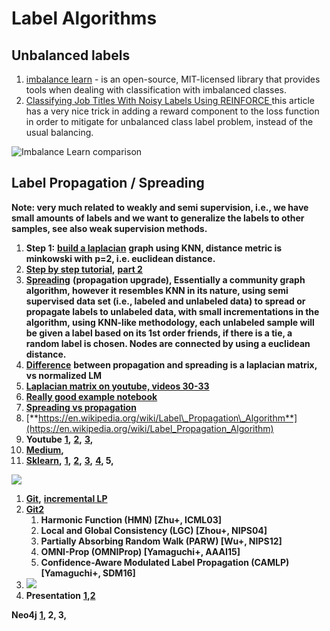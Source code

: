 # Label Algorithms

## Unbalanced labels

1. [imbalance learn](https://imbalanced-learn.org/stable/auto_examples/over-sampling/plot_comparison_over_sampling.html#sphx-glr-auto-examples-over-sampling-plot-comparison-over-sampling-py) - is an open-source, MIT-licensed library that provides tools when dealing with classification with imbalanced classes. 
2. [Classifying Job Titles With Noisy Labels Using REINFORCE ](https://medium.com/@ziprecruiter.engineering/classifying-job-titles-with-noisy-labels-using-reinforce-ce1a4bde05e2)this article has a very nice trick in adding a reward component to the loss function in order to mitigate for unbalanced class label problem, instead of the usual balancing.

![Imbalance Learn comparison](https://github.com/oscillator25/openbook/tree/a95dce24bb06315e55d6e2af83cb5fe758236a6e/ml-and-dl/.gitbook/assets/image%20%282%29.png)

## **Label Propagation / Spreading**

**Note: very much related to weakly and semi supervision, i.e., we have small amounts of labels and we want to generalize the labels to other samples, see also weak supervision methods.**

1. **Step 1:** [**build a laplacian**](https://en.wikipedia.org/wiki/Laplacian_matrix) **graph using KNN, distance metric is minkowski with p=2, i.e. euclidean distance.**
2. [**Step by step tutorial**](https://medium.com/@graphml/introduction-to-label-propagation-with-networkx-part-1-abcbe954a2e8)**,** [**part 2**](https://medium.com/@graphml/introduction-to-label-propagation-with-networkx-part-2-cd041fa44e1)
3. [**Spreading**](https://scikit-learn.org/stable/modules/generated/sklearn.semi_supervised.LabelSpreading.html) **\(propagation upgrade\), Essentially a community graph algorithm, however it resembles KNN in its nature, using semi supervised data set \(i.e., labeled and unlabeled data\) to spread or propagate labels to unlabeled data, with small incrementations in the algorithm, using KNN-like methodology, each unlabeled sample will be given a label based on its 1st order friends, if there is a tie, a random label is chosen. Nodes are connected by using a euclidean distance.**
4. [**Difference**](https://www.researchgate.net/post/What_is_the_difference_between_Label_propagation_and_Label_spreading_in_semi-supervised_learning_context) **between propagation and spreading is a laplacian matrix, vs normalized LM**
5. [**Laplacian matrix on youtube, videos 30-33**](https://www.youtube.com/watch?v=siCPjpUtE0A&list=PLLssT5z_DsK9JDLcT8T62VtzwyW9LNepV&index=33)
6. [**Really good example notebook**](https://github.com/DavidBrear/sklearn-cookbook/blob/master/Chapter%204/4.1.1%20Label%20Propagation%20with%20Semi-Supervised%20Learning.ipynb)
7. [**Spreading vs propagation**](https://www.researchgate.net/post/What_is_the_difference_between_Label_propagation_and_Label_spreading_in_semi-supervised_learning_context)
8. [**https://en.wikipedia.org/wiki/Label\_Propagation\_Algorithm**](https://en.wikipedia.org/wiki/Label_Propagation_Algorithm)
9. **Youtube** [**1**](https://www.youtube.com/watch?v=UWf8hxeehOg)**,** [**2**](https://www.youtube.com/watch?v=hmashUPJwSQ)**,** [**3**](https://www.youtube.com/watch?v=F4f247IyOTs)**,**
10. [**Medium**](https://medium.com/@graphml/introduction-to-label-propagation-with-networkx-part-1-abcbe954a2e8)**,**
11. [**Sklearn**](https://scikit-learn.org/stable/modules/label_propagation.html)**,** [**1**](https://scikit-learn.org/stable/modules/generated/sklearn.semi_supervised.LabelPropagation.html)**,** [**2**](https://scikit-learn.org/stable/modules/generated/sklearn.semi_supervised.LabelPropagation.html)**,** [**3**](https://scikit-learn.org/stable/auto_examples/semi_supervised/plot_label_propagation_digits.html)**,** [**4**](https://plot.ly/scikit-learn/plot-label-propagation-structure/)**, 5,**

![](https://lh3.googleusercontent.com/RvKaNtYZDEWL0GUPmS-z4SlFVQvjBMV2Y1rSIwhncDXEMYeSxOsQ2CgEdAIcY5zM0d_ECzRpmaMJ887wktGP-oS408o-Uwt9d3ECUzELSP6anOh0WoWGruUvy02cQTMTMfPv7hMC)

1. [**Git**](https://github.com/benedekrozemberczki/LabelPropagation)**,** [**incremental LP**](https://github.com/johny-c/incremental-label-propagation)
2. [**Git2**](https://github.com/yamaguchiyuto/label_propagation%5C)
   1. **Harmonic Function \(HMN\) \[Zhu+, ICML03\]**
   2. **Local and Global Consistency \(LGC\) \[Zhou+, NIPS04\]**
   3. **Partially Absorbing Random Walk \(PARW\) \[Wu+, NIPS12\]**
   4. **OMNI-Prop \(OMNIProp\) \[Yamaguchi+, AAAI15\]**
   5. **Confidence-Aware Modulated Label Propagation \(CAMLP\) \[Yamaguchi+, SDM16\]**
3. ![](https://lh6.googleusercontent.com/O7nhJu4DU47zpTRkJy53CloKGW6Msk7jZIhMdsI3VePsRgzJji3XCG0Nmlpv4F3rBmb4eS-fTRMUyuTfwaHE9k687ScSFYQmadOkIKRNaRMBvW-PiRs1vGeINYTV8uYZ3tjmcdRk)
4. **Presentation** [**1**](http://www.leonidzhukov.net/hse/2015/networks/lectures/lecture17.pdf)**,**[**2** ](https://www.slideshare.net/dav009/label-propagation-semisupervised-learning-with-applications-to-nlp)

**Neo4j** [**1**](https://dzone.com/articles/graph-algorithms-in-neo4j-label-propagation)**, 2, 3,**

